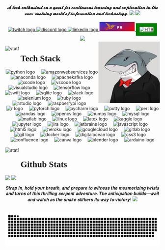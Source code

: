 <h4 align="center">𝓐 𝓽𝓮𝓬𝓱 𝓮𝓷𝓽𝓱𝓾𝓼𝓲𝓪𝓼𝓽 𝓸𝓷 𝓪 𝓺𝓾𝓮𝓼𝓽 𝓯𝓸𝓻 𝓬𝓸𝓷𝓽𝓲𝓷𝓾𝓸𝓾𝓼 𝓵𝓮𝓪𝓻𝓷𝓲𝓷𝓰 𝓪𝓷𝓭 𝓮𝔁𝓹𝓵𝓸𝓻𝓪𝓽𝓲𝓸𝓷 𝓲𝓷 𝓽𝓱𝓮 𝓮𝓿𝓮𝓻-𝓮𝓿𝓸𝓵𝓿𝓲𝓷𝓰 𝔀𝓸𝓻𝓵𝓭 𝓸𝓯 𝓲𝓷𝓯𝓸𝓻𝓶𝓪𝓽𝓲𝓸𝓷 𝓪𝓷𝓭 𝓽𝓮𝓬𝓱𝓷𝓸𝓵𝓸𝓰𝔂. 
  <img src="https://cdn.joypixels.com/products/previews/O6D7BMG8R2DMMNC4LLZH/2406_cjuRwyoxcQAx9zTZ0XClM3a1FNx9uYPV.gif" width="30" />
  <img src="https://cdn.joypixels.com/products/previews/O6D7BMG8R2DMMNC4LLZH/2395_PwTW42SsR2IeSmL5oXnjWONYiAZFgHSB.gif" width="30" />
</h4>

<div align="center">
<a href="https://www.twitch.tv/periii_r" target="_blank">
  <img src="https://img.shields.io/static/v1?message=Twitch&logo=twitch&label=&color=9146FF&logoColor=white&labelColor=&style=for-the-badge" height="30" alt="twitch logo" />
</a>
<a href="https://discordapp.com/users/691190562287648828">
  <img src="https://img.shields.io/static/v1?message=Discord&logo=discord&label=&color=7289DA&logoColor=white&labelColor=&style=for-the-badge" height="30" alt="discord logo" />
</a>
<a href="https://www.linkedin.com/in/peri-r-3144b3102/" target="_blank">
  <img src="https://img.shields.io/static/v1?message=LinkedIn&logo=linkedin&label=&color=0077B5&logoColor=white&labelColor=&style=for-the-badge" height="30" alt="linkedin logo" />
</a>
<a href="https://pr-peri.github.io/" target="_blank">
  <img src="website-logo.png" height="30" width="115" alt="PR's Website" />
</a>

<a href="https://app.hackthebox.com/profile/222612/" target="_blank">
    <img src="https://github.com/PR-Peri/PR-Peri/assets/46223444/256ed4aa-0ae4-427b-855b-58ccb5bbbf2a" 
         height="30" 
         width="115" 
         alt="HTB" style="border: 12px solid green;"/>
</a>

</div>

<div align="center">
  <img src="https://profile-counter.glitch.me/pr-peri/count.svg?"  />
</div>

<img align="right" height="200" src="original.gif"/>

<img align="left" alt="stat1" width="50" height="50" src="https://img.myloview.com.br/posters/glowing-neon-line-scissors-cutting-a-credit-card-icon-isolated-on-black-background-online-payment-cash-withdrawal-financial-operations-shopping-sign-colorful-outline-concept-vector-400-263397388.jpg" > <h1 style="font-family:verdana;"> Tech Stack </h1>

<div align="center">
  <img src="https://cdn.jsdelivr.net/gh/devicons/devicon/icons/python/python-original.svg" height="28" alt="python logo"  />
  <img width="12" />
  <img src="https://cdn.jsdelivr.net/gh/devicons/devicon/icons/amazonwebservices/amazonwebservices-original.svg" height="28" alt="amazonwebservices logo"  />
  <img width="12" />
  <img src="https://cdn.jsdelivr.net/gh/devicons/devicon/icons/anaconda/anaconda-original.svg" height="28" alt="anaconda logo"  />
  <img width="12" />
  <img src="https://cdn.jsdelivr.net/gh/devicons/devicon/icons/apachekafka/apachekafka-original.svg" height="28" alt="apachekafka logo"  />
  <img width="12" />
  <img src="https://cdn.jsdelivr.net/gh/devicons/devicon/icons/xcode/xcode-original.svg" height="28" alt="xcode logo"  />
  <img width="12" />
  <img src="https://cdn.jsdelivr.net/gh/devicons/devicon/icons/vscode/vscode-original.svg" height="28" alt="vscode logo"  />
  <img width="12" />
  <img src="https://cdn.jsdelivr.net/gh/devicons/devicon/icons/visualstudio/visualstudio-plain.svg" height="28" alt="visualstudio logo"  />
  <img width="12" />
  <img src="https://cdn.jsdelivr.net/gh/devicons/devicon/icons/tensorflow/tensorflow-original.svg" height="28" alt="tensorflow logo"  />
  <img width="12" />
  <img src="https://cdn.jsdelivr.net/gh/devicons/devicon/icons/swift/swift-original.svg" height="28" alt="swift logo"  />
  <img width="12" />
  <img src="https://cdn.jsdelivr.net/gh/devicons/devicon/icons/sqlite/sqlite-original.svg" height="28" alt="sqlite logo"  />
  <img width="12" />
  <img src="https://cdn.jsdelivr.net/gh/devicons/devicon/icons/slack/slack-original.svg" height="28" alt="slack logo"  />
  <img width="12" />
  <img src="https://cdn.jsdelivr.net/gh/devicons/devicon/icons/selenium/selenium-original.svg" height="28" alt="selenium logo"  />
  <img width="12" />
  <img src="https://cdn.jsdelivr.net/gh/devicons/devicon/icons/ruby/ruby-original.svg" height="28" alt="ruby logo"  />
  <img width="12" />
  <img src="https://cdn.jsdelivr.net/gh/devicons/devicon/icons/rstudio/rstudio-original.svg" height="28" alt="rstudio logo"  />
  <img width="12" />
  <img src="https://cdn.jsdelivr.net/gh/devicons/devicon/icons/raspberrypi/raspberrypi-original.svg" height="28" alt="raspberrypi logo"  />
  <img width="12" />
  <img src="https://cdn.jsdelivr.net/gh/devicons/devicon/icons/r/r-original.svg" height="28" alt="r logo"  />
  <img width="12" />
  <img src="https://cdn.jsdelivr.net/gh/devicons/devicon/icons/pytorch/pytorch-original.svg" height="28" alt="pytorch logo"  />
  <img width="12" />
  <img src="https://cdn.jsdelivr.net/gh/devicons/devicon/icons/pycharm/pycharm-original.svg" height="28" alt="pycharm logo"  />
  <img width="12" />
  <img src="https://cdn.jsdelivr.net/gh/devicons/devicon/icons/putty/putty-original.svg" height="28" alt="putty logo"  />
  <img width="12" />
  <img src="https://cdn.jsdelivr.net/gh/devicons/devicon/icons/perl/perl-original.svg" height="28" alt="perl logo"  />
  <img width="12" />
  <img src="https://cdn.jsdelivr.net/gh/devicons/devicon/icons/pandas/pandas-original.svg" height="28" alt="pandas logo"  />
  <img width="12" />
  <img src="https://cdn.jsdelivr.net/gh/devicons/devicon/icons/opencv/opencv-original.svg" height="28" alt="opencv logo"  />
  <img width="12" />
  <img src="https://cdn.jsdelivr.net/gh/devicons/devicon/icons/numpy/numpy-original.svg" height="28" alt="numpy logo"  />
  <img width="12" />
  <img src="https://cdn.jsdelivr.net/gh/devicons/devicon/icons/mysql/mysql-original.svg" height="28" alt="mysql logo"  />
  <img width="12" />
  <img src="https://cdn.jsdelivr.net/gh/devicons/devicon/icons/matlab/matlab-original.svg" height="28" alt="matlab logo"  />
  <img width="12" />
  <img src="https://cdn.jsdelivr.net/gh/devicons/devicon/icons/linux/linux-original.svg" height="28" alt="linux logo"  />
  <img width="12" />
  <img src="https://cdn.jsdelivr.net/gh/devicons/devicon/icons/latex/latex-original.svg" height="28" alt="latex logo"  />
  <img width="12" />
  <img src="https://cdn.jsdelivr.net/gh/devicons/devicon/icons/kaggle/kaggle-original.svg" height="28" alt="kaggle logo"  />
  <img width="12" />
  <img src="https://cdn.jsdelivr.net/gh/devicons/devicon/icons/jupyter/jupyter-original.svg" height="28" alt="jupyter logo"  />
  <img width="12" />
  <img src="https://cdn.jsdelivr.net/gh/devicons/devicon/icons/jira/jira-original.svg" height="28" alt="jira logo"  />
  <img width="12" />
  <img src="https://cdn.jsdelivr.net/gh/devicons/devicon/icons/jetbrains/jetbrains-original.svg" height="28" alt="jetbrains logo"  />
  <img width="12" />
  <img src="https://cdn.jsdelivr.net/gh/devicons/devicon/icons/javascript/javascript-original.svg" height="28" alt="javascript logo"  />
  <img width="12" />
  <img src="https://cdn.jsdelivr.net/gh/devicons/devicon/icons/html5/html5-original.svg" height="28" alt="html5 logo"  />
  <img width="12" />
  <img src="https://cdn.jsdelivr.net/gh/devicons/devicon/icons/heroku/heroku-original.svg" height="28" alt="heroku logo"  />
  <img width="12" />
  <img src="https://cdn.jsdelivr.net/gh/devicons/devicon/icons/googlecloud/googlecloud-original.svg" height="28" alt="googlecloud logo"  />
  <img width="12" />
  <img src="https://cdn.jsdelivr.net/gh/devicons/devicon/icons/gitlab/gitlab-original.svg" height="28" alt="gitlab logo"  />
  <img width="12" />
  <img src="https://cdn.jsdelivr.net/gh/devicons/devicon/icons/git/git-original.svg" height="28" alt="git logo"  />
  <img width="12" />
  <img src="https://cdn.jsdelivr.net/gh/devicons/devicon/icons/docker/docker-original.svg" height="28" alt="docker logo"  />
  <img width="12" />
  <img src="https://cdn.jsdelivr.net/gh/devicons/devicon/icons/digitalocean/digitalocean-original.svg" height="28" alt="digitalocean logo"  />
  <img width="12" />
  <img src="https://cdn.jsdelivr.net/gh/devicons/devicon/icons/css3/css3-original.svg" height="28" alt="css3 logo"  />
  <img width="12" />
  <img src="https://cdn.jsdelivr.net/gh/devicons/devicon/icons/confluence/confluence-original.svg" height="28" alt="confluence logo"  />
  <img width="12" />
  <img src="https://cdn.jsdelivr.net/gh/devicons/devicon/icons/canva/canva-original.svg" height="28" alt="canva logo"  />
  <img width="12" />
  <img src="https://cdn.jsdelivr.net/gh/devicons/devicon/icons/blender/blender-original.svg" height="28" alt="blender logo"  />
  <img width="12" />
  <img src="https://cdn.jsdelivr.net/gh/devicons/devicon/icons/arduino/arduino-original.svg" height="28" alt="arduino logo"  />
</div>

<br>
<img align="left" alt="stat1" width="50" height="50" src="https://i.pinimg.com/originals/29/54/3f/29543fd962c81b05eb91d373c8f4889b.jpg" >
<h1 style="font-family:verdana;"> Github Stats  </h1>

<p float="left">
  <img src="https://github-readme-stats-sigma-five.vercel.app/api?username=PR-Peri&theme=radical&hide_border=true&include_all_commits=true&count_private=true" width="100" style="width:45%" />
  
  <img src="https://github-readme-streak-stats.herokuapp.com/?user=PR-Peri&theme=radical&hide_border=true" width="100" style="width:45%"/> 
</p>

<p align="center">𝑺𝒕𝒓𝒂𝒑 𝒊𝒏, 𝒉𝒐𝒍𝒅 𝒚𝒐𝒖𝒓 𝒃𝒓𝒆𝒂𝒕𝒉, 𝒂𝒏𝒅 𝒑𝒓𝒆𝒑𝒂𝒓𝒆 𝒕𝒐 𝒘𝒊𝒕𝒏𝒆𝒔𝒔 𝒕𝒉𝒆 𝒎𝒆𝒔𝒎𝒆𝒓𝒊𝒛𝒊𝒏𝒈 𝒕𝒘𝒊𝒔𝒕𝒔 𝒂𝒏𝒅 𝒕𝒖𝒓𝒏𝒔 𝒐𝒇 𝒕𝒉𝒊𝒔 𝒕𝒉𝒓𝒊𝒍𝒍𝒊𝒏𝒈 𝒔𝒆𝒓𝒑𝒆𝒏𝒕 𝒂𝒅𝒗𝒆𝒏𝒕𝒖𝒓𝒆. 𝑻𝒉𝒆 𝒂𝒏𝒕𝒊𝒄𝒊𝒑𝒂𝒕𝒊𝒐𝒏 𝒃𝒖𝒊𝒍𝒅𝒔—𝒘𝒂𝒊𝒕 𝒂𝒏𝒅 𝒘𝒂𝒕𝒄𝒉 𝒂𝒔 𝒕𝒉𝒆 𝒔𝒏𝒂𝒌𝒆 𝒔𝒍𝒊𝒕𝒉𝒆𝒓𝒔 𝒊𝒕𝒔 𝒘𝒂𝒚 𝒕𝒐 𝒗𝒊𝒄𝒕𝒐𝒓𝒚! 
  <img src="https://cdn.joypixels.com/products/previews/O6D7BMG8R2DMMNC4LLZH/3093_HjgESrckdGU7zYxTAYeXKeGd17abTuBS.gif" width="30" />
</p>
<br clear="both">
<div style="display: flex; justify-content: center;">
  <picture style="width: 100%;">
    <source media="(prefers-color-scheme: dark)" srcset="https://raw.githubusercontent.com/platane/platane/output/github-contribution-grid-snake-dark.svg">
    <source media="(prefers-color-scheme: light)" srcset="https://raw.githubusercontent.com/platane/platane/output/github-contribution-grid-snake.svg">
    <img alt="github contribution grid snake animation" src="https://raw.githubusercontent.com/platane/platane/output/github-contribution-grid-snake.svg" style="max-width: 100%; height: auto;" >
  </picture>
</div>
